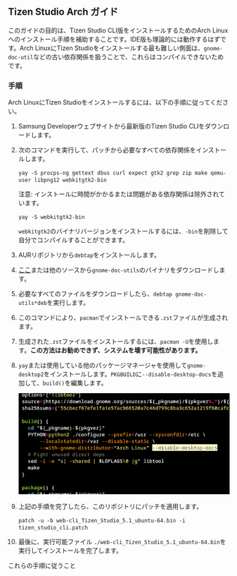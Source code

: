 ## Tizen Studio Arch ガイド

このガイドの目的は、Tizen Studio CLI版をインストールするためのArch Linuxへのインストール手順を補助することです。IDE版も理論的には動作するはずです。Arch LinuxにTizen Studioをインストールする最も難しい側面は、`gnome-doc-util`などの古い依存関係を扱うことで、これらはコンパイルできないためです。

### 手順

Arch LinuxにTizen Studioをインストールするには、以下の手順に従ってください。

1. Samsung Developerウェブサイトから最新版のTizen Studio CLIをダウンロードします。
2. 次のコマンドを実行して、パッチから必要なすべての依存関係をインストールします。

   ```
   yay -S procps-ng gettext dbus curl expect gtk2 grep zip make qemu-user libpng12 webkitgtk2-bin
   ```
   注意: インストールに時間がかかるまたは問題がある依存関係は除外されています。

   ```
   yay -S webkitgtk2-bin
   ```
   `webkitgtk2`のバイナリバージョンをインストールするには、`-bin`を削除して自分でコンパイルすることができます。
   
3. AURリポジトリから`debtap`をインストールします。
4. [ここ](https://packages.ubuntu.com/bionic/gnome-doc-utils)または他のソースから`gnome-doc-utils`のバイナリをダウンロードします。
5. 必要なすべてのファイルをダウンロードしたら、`debtap gnome-doc-utils*deb`を実行します。
6. このコマンドにより、`pacman`でインストールできる`.zst`ファイルが生成されます。
7. 生成された`.zst`ファイルをインストールするには、`pacman -U`を使用します。**この方法はお勧めできず、システムを壊す可能性があります。**
8. `yay`または使用している他のパッケージマネージャを使用して`gnome-desktop2`をインストールします。`PKGBUILD`に`--disable-desktop-docs`を追加して、`build()`を編集します。

   ![](./readme/gnome_desktop2.png)

9. 上記の手順を完了したら、このリポジトリにパッチを適用します。

   ```
   patch -u -b web-cli_Tizen_Studio_5.1_ubuntu-64.bin -i tizen_studio_cli.patch
   ```

10. 最後に、実行可能ファイル `./web-cli_Tizen_Studio_5.1_ubuntu-64.bin`を実行してインストールを完了します。

これらの手順に従うこと